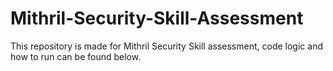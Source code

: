 # Mithril-Security-Skill-Assessment
This repository is made for Mithril Security Skill assessment, code logic and how to run can be found below.


